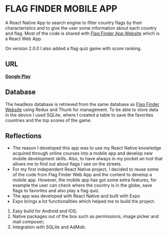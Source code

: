 # FLAG FINDER MOBILE APP

A React Native App to search engine to filter country flags by their characteristics and to give the user some information about each country and flag. Most of the code is shared with [Flag Finder App Website](http://flagfinderapp.com/) which is a React Web App.

On version 2.0.0 I also added a flag quiz game with score ranking. 

## URL

__[Google Play](https://ply.gl/com.pavanela.flag_finder)__


## Database
The headless database is retrieved from the same database as [Flag Finder Website](http://flagfinderapp.com/) using Redux and Thunk for management.
To be able to store data in the device I used SQLite, where I created a table to save the favorites countries and the top scores of the game.

## Reflections

- The reason I developed this app was to use my React Native knowledge acquired through online courses into a mobile app and develop new mobile development skills. Also, to have always in my pocket an tool that allows me to find out about flags I see on the streets.
- For my first independent React Native project, I decided to reuse some of the code from Flag Finder Web App and the content to develop a mobile app. However, the mobile app has got some extra features, for example the user can check where the country is in the globe, save flags to favorites and also play a flag quiz.
- The app was developed with React Native and built with Expo
- Expo brings a lot functionalities which helped me to build the project.
1. Easy build for Android and IOS;
2. Native packages out of the box such as permissions, image picker and mail composer;
3. Integration with SQLite and AdMob.
